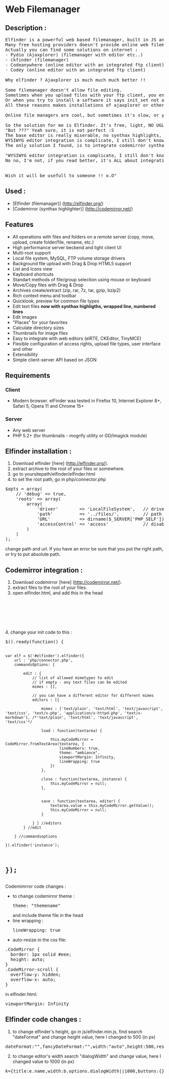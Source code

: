 Web Filemanager
===============
Description :
-------------
<pre>
Elfinder is a powerful web based filemanager, built in JS and JQuery. Elfinder features all basic and necessary actions like moving, creating, editing, deleting, renaming etc...
Many free hosting providers doesn't provide online web filemanagement, forcing us to edit/create file/folder in local and upload theme with FTP client.
Actually you can find some solutions on internet :
- Pydio (Ajaxplorer) (filemanager with editor etc..)
- ckfinder (filemanager)
- Codeanywhere (online editor with an integrated ftp client)
- Codey (online editor with an integrated ftp client)

Why elfinder ? Ajaxplorer is much much much better !!

Some filemanager doesn't allow file editing.
Sometimes when you upload files with your ftp client, you encounter some server restrictions, like only popular web formats are allowed.
Or when you try to install a software it says init_set not allowed for security reasons etc....
All these reasons makes installations of ajaxplorer or other powerful filemanager impossible to install.

Online file managers are cool, but sometimes it's slow, or you just can't setup ftp server etc....

So the solution for me is Elfinder. It's free, light, NO UGLY (very important :P), simple to use.
"But ???" Yeah sure, it is not perfect :S
The base editor is really miserable, no synthax highlights, no WYSIWYG editor, it only shows up a little pop up o.O"
WYSIWYG editor integration is complicate, I still don't know how to ...
The only solution I found, is to integrate codemirror synthax highlighter.

"WYSIWYG editor integration is complicate, I still don't know how to ..." You kidding me, all these solution on internet, are you blind ?
No no, I'm not, if you read better, it's ALL about integration of elfinder INTO a WYSIWYG editor.


Wish it will be usefull to someone !! o.O"
</pre>

Used :
-----
- [Elfinder (filemanager)] (http://elfinder.org/)
- [Codemirror (synthax highlighter)] (http://codemirror.net/)

Features
--------
* All operations with files and folders on a remote server (copy, move,
upload, create folder/file, rename, etc.)
* High performance server beckend and light client UI
* Multi-root support
* Local file system, MySQL, FTP volume storage drivers
* Background file upload with Drag & Drop HTML5 support
* List and Icons view
* Kayboard shortcuts
* Standart methods of file/group selection using mouse or keyboard
* Move/Copy files with Drag & Drop
* Archives create/extract (zip, rar, 7z, tar, gzip, bzip2)
* Rich context menu and toolbar
* Quicklook, preview for common file types
* Edit text files **now with synthax highligths, wrapped line, numbered lines**
* Edit images
* "Places" for your favorites
* Calculate directory sizes
* Thumbnails for image files
* Easy to integrate with web editors (elRTE, CKEditor, TinyMCE)
* Flexible configuration of access rights, upload file types, user interface
and other
* Extensibility
* Simple client-server API based on JSON


Requirements
------------

### Client
* Modern browser. elFinder was tested in Firefox 10, Internet Explorer 8+,
Safari 5, Opera 11 and Chrome 15+

### Server
* Any web server
* PHP 5.2+ (for thumbnails - mogrify utility or GD/Imagick module)

Elfinder installation :
------------------------
1. Download elfinder [here] (http://elfinder.org/).
2. extract archive to the root of your files or somewhere.
3. go to yoursitepath/elfinder/elfinder.html
4. to set the root path, go in php/connector.php
<pre>
$opts = array(
	// 'debug' => true,
	'roots' => array(
		array(
			'driver'        => 'LocalFileSystem',   // driver for accessing file system (REQUIRED)
			'path'          => '../files/',         // path to files (REQUIRED)
			'URL'           => dirname($_SERVER['PHP_SELF']) . '/../files/', // URL to files (REQUIRED)
			'accessControl' => 'access'             // disable and hide dot starting files (OPTIONAL)
		)
	)
);
</pre>
change path and url.
If you have an error be sure that you put the right path, or try to put absolute path.

Codemirror integration : 
------------------------
1. Download codemirror [here] (http://codemirror.net/).
2. extract files to the root of your files.
3. open elfinder.html, and add this in the head
<pre>
<script src="codemirror/lib/codemirror.js"></script>
<link rel="stylesheet" href="codemirror/lib/codemirror.css">
<link rel="stylesheet" href="codemirror/theme/ambiance.css">
<script src="codemirror/mode/javascript/javascript.js"></script>
</pre>
4. change your init code to this :
<pre>
$().ready(function() {

	var elf = $('#elfinder').elfinder({
		url : 'php/connector.php',
		commandsOptions: {

			edit : {
				// list of allowed mimetypes to edit
				// if empty - any text files can be edited
				mimes : [],

				// you can have a different editor for different mimes
				editors : [{

					mimes : ['text/plain', 'text/html', 'text/javascript', 'text/css', 'text/x-php', 'application/x-httpd-php', 'text/x-markdown'], /*'text/plain', 'text/html', 'text/javascript', 'text/css'*/

					load : function(textarea) {

						this.myCodeMirror = CodeMirror.fromTextArea(textarea, {
							lineNumbers: true,
							theme: "ambiance",
							viewportMargin: Infinity,
							lineWrapping: true
						})
					},

					close : function(textarea, instance) {
						this.myCodeMirror = null;
					},


					save : function(textarea, editor) {
						textarea.value = this.myCodeMirror.getValue();
						this.myCodeMirror = null;
					}

				} ] //editors
			} //edit

		} //commandsoptions

	}).elfinder('instance');

});
</pre>
Codemimrror code changes : 
--------------------------

* to change codemirror theme : <pre>theme: "themename"</pre> and include theme file in the head
* line wrapping : <pre>lineWrapping: true</pre>
* auto-resize in the css file: 
<pre>.CodeMirror {
  border: 1px solid #eee;
  height: auto;
}
.CodeMirror-scroll {
  overflow-y: hidden;
  overflow-x: auto;
}</pre>
in elfinder.html: 
<pre>viewportMargin: Infinity</pre>

Elfinder code changes :
-----------------------
1. to change elfinder's height, go in js/elfinder.min.js, find search "dateFormat" and change height value, here I changed to 500 (in px)
<pre>dateFormat:"",fancyDateFormat:"",width:"auto",height:500,resizable:!</pre>
2. to change editor's width search "dialogWidth" and change value, here I changed value to 1000 (in px)
<pre>k={title:e.name,width:b.options.dialogWidth||1000,buttons:{}</pre>
